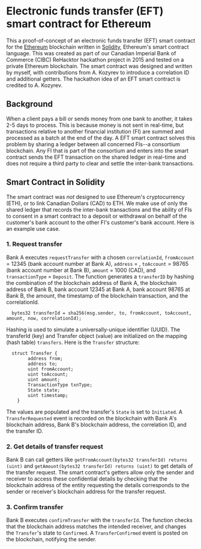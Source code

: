 # Electronic funds transfer (EFT) smart contract for Ethereum
This a proof-of-concept of an electronic funds transfer (EFT) smart contract for the [Ethereum](https://github.com/ethereum/wiki/wiki) blockchain written in [Solidity](https://solidity.readthedocs.io/en/latest/index.html), Ethereum's smart contract language. This was created as part of our Canadian Imperial Bank of Commerce (CIBC) ReHacktor hackathon project in 2015 and tested on a private Ethereum blockchain. The smart contract was designed and written by myself, with contributions from A. Kozyrev to introduce a correlation ID and additional getters. The hackathon idea of an EFT smart contract is credited to A. Kozyrev.

## Background

When a client pays a bill or sends money from one bank to another, it takes 2-5 days to process. This is because money is not sent in real-time, but transactions relative to another financial institution (FI) are summed and processed as a batch at the end of the day. A EFT smart contract solves this problem by sharing a ledger between all concerned FIs--a consortium blockchain. Any FI that is part of the consortium and enters into the smart contract sends the EFT transaction on the shared ledger in real-time and does not require a third party to clear and settle the inter-bank transactions.

## Smart Contract in Solidity

The smart contract was *not* designed to use Ethereum's cryptocurrency (ETH), or to link Canadian Dollars (CAD) to ETH. We make use of only the shared ledger that records the inter-bank transactions and the ability of FIs to consent in a smart contract to a deposit or withdrawal on behalf of the customer's bank account to the other FI's customer's bank account. Here is an example use case.

### 1. Request transfer

Bank A executes `requestTransfer` with a chosen `correlationId`, `fromAccount` = 12345 (bank account number at Bank A), `address` = <blockchain address of Bank B>, `toAccount` = 98765 (bank account number at Bank B), `amount` = 1000 (CAD), and `transactionType` = `Deposit`. The function generates a `transferID` by hashing the combination of the blockchain address of Bank A, the blockchain address of Bank B, bank account 12345 at Bank A, bank account 98765 at Bank B, the amount, the timestamp of the blockchain transaction, and the correlationId.
```
  bytes32 transferId = sha256(msg.sender, to, fromAccount, toAccount, amount, now, correlationId);
```
Hashing is used to simulate a universally-unique identifier (UUID). The transferId (key) and Transfer object (value) are initialized on the mapping (hash table) `transfers`. Here is the `Transfer` structure: 
  
```
  struct Transfer {
        address from;
        address to;
        uint fromAccount;
        uint toAccount;
        uint amount;
        TransactionType txnType;
        State state;
        uint timestamp;
    }
```
The values are populated and the transfer's `State` is set to `Initiated`. A `TransferRequested` event is recorded on the blockchain with Bank A's blockchain address, Bank B's blockchain address, the correlation ID, and the transfer ID.

### 2. Get details of transfer request

Bank B can call getters like `getFromAccount(bytes32 transferId) returns (uint)` and `getAmount(bytes32 transferId) returns (uint)` to get details of the transfer request. The smart contract's getters allow only the sender and receiver to access these confidential details by checking that the blockchain address of the entity requesting the details corresponds to the sender or receiver's blockchain address for the transfer request.

### 3. Confirm transfer

Bank B executes `confirmTransfer` with the `transferId`. The function checks that the blockchain address matches the intended receiver, and changes the `Transfer`'s state to `Confirmed`. A `TransferConfirmed` event is posted on the blockchain, notifying the sender.
